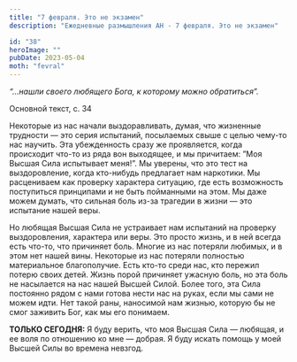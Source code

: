 ```yaml
---
title: "7 февраля. Это не экзамен"
description: "Ежедневные размышления АН - 7 февраля. Это не экзамен"

id: "38"
heroImage: ""
pubDate: 2023-05-04
moth: "fevral"
---
```


_“…нашли своего любящего Бога, к которому можно обратиться”._

Основной текст, с. 34

Некоторые из нас начали выздоравливать, думая, что жизненные трудности — это
серия испытаний, посылаемых свыше с целью чему-то нас научить. Эта
убежденность сразу же проявляется, когда происходит что-то из ряда вон
выходящее, и мы причитаем: ”Моя Высшая Сила испытывает меня!”. Мы уверены, что
это тест на выздоровление, когда кто-нибудь предлагает нам наркотики. Мы
расцениваем как проверку характера ситуацию, где есть возможность поступиться
принципами и не быть пойманными на этом. Мы даже можем думать, что сильная
боль из-за трагедии в жизни — это испытание нашей веры.

Но любящая Высшая Сила не устраивает нам испытаний на проверку выздоровления,
характера или веры. Это просто жизнь, и в ней всегда есть что-то, что
причиняет боль. Многие из нас потеряли любимых, и в этом нет нашей вины.
Некоторые из нас потеряли полностью материальное благополучие. Есть кто-то
среди нас, кто пережил потерю своих детей. Жизнь порой причиняет ужасную боль,
но эта боль не насылается на нас нашей Высшей Силой. Более того, эта Сила
постоянно рядом с нами готова нести нас на руках, если мы сами не можем идти.
Нет такой раны, наносимой нам жизнью, которую бы не смог заживить Бог, как мы
его понимаем.

**ТОЛЬКО СЕГОДНЯ:** Я буду верить, что моя Высшая Сила — любящая, и ее воля по
отношению ко мне — добрая. Я буду искать помощь у моей Высшей Силы во времена
невзгод.
